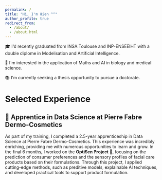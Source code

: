 ```yaml
---
permalink: /
title: "Hi, I'm Hien ^^"
author_profile: true
redirect_from: 
  - /about/
  - /about.html
---
```


🎓 I'd recently graduated from INSA Toulouse and INP-ENSEEIHT with a double diplome in Modelisation and Artificial Intelligence.

🧬 I'm interested in the application of Maths and AI in biology and medical science.

📚 I'm currently seeking a thesis opportunity to pursue a doctorate.

# Selected Experience

## 💼 Apprentice in Data Science at Pierre Fabre Dermo-Cosmetics 

As part of my training, I completed a 2.5-year apprenticeship in Data Science at Pierre Fabre Dermo-Cosmetics. This experience was incredibly enriching, providing me with numerous opportunities to learn and grow. In the final 6 months, I worked on the **OptiSen Project** 🔬, focusing on the prediction of consumer preferences and the sensory profiles of facial care products based on their formulations. Through this project, I applied cutting-edge methods, such as preditive models, explainable AI techniques, and developed practical tools to support product formulation.